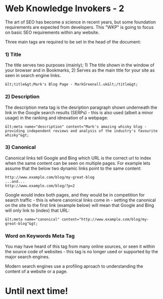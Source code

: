# Web Knowledge Invokers - 2
The art of SEO has become a science in recent years, but some foundation requirements are expected from developers. This "WKP" is going to focus on basic SEO requirements within any website.

Three main tags are required to be set in the head of the document:

### 1) Title
The title serves two purposes (mainly); 1) The title shown in the window of your browser and in Bookmarks, 2) Serves as the main title for your site as seen in search engine links.

    &lt;title&gt;Mark's Blog Page - MarkGreenall.uk&lt;/title&gt;

### 2) Description
The description meta tag is the desription paragraph shown underneath the link in the Google search results (SERPs) - this is also used (albeit a minor usage) in the ranking and idnexation of a webpage:

    &lt;meta name="description" content="Mark's amazing whisky blog - providing independent reviews and analysis of the industry's favourite whisky"&gt;

### 3) Canonical
Canonical links tell Google and Bing which URL is the correct url to index when the same content can be seen on multiple pages. For example lets assume that the below two dynamic links point to the same content:

    http://www.example.com/blog/my-great-blog
    ...and...
    http://www.example.com/blog/?p=2

Google would index both pages, and they would be in competition for search traffic - this is where canonical links come in - setting the canonical on the site to the first link (example below) will mean that Google and Bing will only link to (index) that URL:

    &lt;meta name="canonical" content="http://www.example.com/blog/my-great-blog"&gt;

### Word on Keywords Meta Tag
You may have heard of this tag from many online sources, or seen it within the source code of websites - this tag is no longer used or supported by the major search engines.

Modern search engines use a profiling aproach to understanding the content of a website or a page.

# Until next time!
